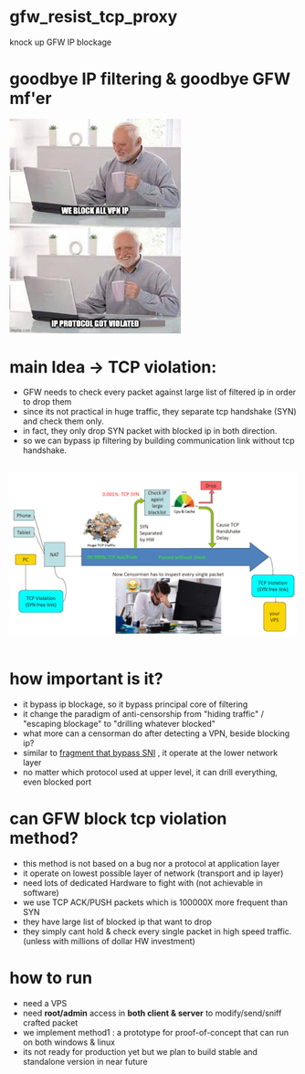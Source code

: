 # gfw_resist_tcp_proxy
knock up GFW IP blockage

# goodbye IP filtering & goodbye GFW mf'er
<img src="/meme.jpg?raw=true" width="300" >
<br>

# main Idea -> TCP violation:
- GFW needs to check every packet against large list of filtered ip in order to drop them<br>
- since its not practical in huge traffic, they separate tcp handshake (SYN) and check them only.<br>
- in fact, they only drop SYN packet with blocked ip in both direction.
- so we can bypass ip filtering by building communication link without tcp handshake.<br><br>
<img src="/slide1.png?raw=true" width="800" >
<br><br>


# how important is it?
- it bypass ip blockage, so it bypass principal core of filtering
- it change the paradigm of anti-censorship from "hiding traffic" / "escaping blockage" to "drilling whatever blocked"
- what more can a censorman do after detecting a VPN, beside blocking ip?
- similar to [fragment that bypass SNI](https://github.com/GFW-knocker/gfw_resist_tls_proxy) , it operate at the lower network layer
- no matter which protocol used at upper level, it can drill everything, even blocked port

# can GFW block tcp violation method?
- this method is not based on a bug nor a protocol at application layer
- it operate on lowest possible layer of network (transport and ip layer)
- need lots of dedicated Hardware to fight with (not achievable in software)
- we use TCP ACK/PUSH packets which is 100000X more frequent than SYN
- they have large list of blocked ip that want to drop
- they simply cant hold & check every single packet in high speed traffic. (unless with millions of dollar HW investment)

# how to run
- need a VPS
- need <b>root/admin</b> access in <b>both client & server</b> to modify/send/sniff crafted packet
- we implement method1 : a prototype for proof-of-concept that can run on both windows & linux
- its not ready for production yet but we plan to build stable and standalone version in near future
